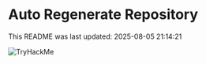 # Auto Regenerate Repository

This README was last updated: 2025-08-05 21:14:21

 ![TryHackMe](https://tryhackme.com/badge/533634)
